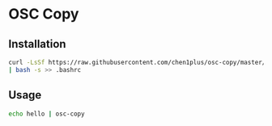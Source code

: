 # OSC	Copy

## Installation

```bash
curl -LsSf https://raw.githubusercontent.com/chen1plus/osc-copy/master/install.sh \
| bash -s >> .bashrc
```

## Usage

```bash
echo hello | osc-copy
```
